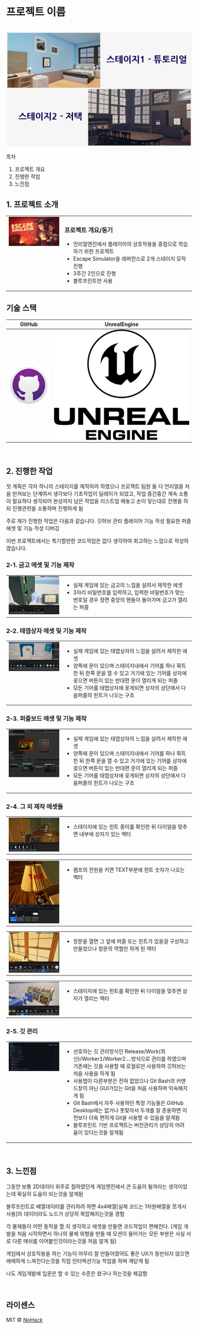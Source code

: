 <!-- #  Jekyll Theme - BlogFolio

A simple and easy to use blog and portfolio theme for Jekyll

##  Install
1. Clone or download `https://github.com/lamccloskey/jekyll-theme-blogfolio.git`
2. Enter folder `cd jekyll-theme-blogfolio/`
3. Start Jekyll Server `jekyll serve`
4. Enter url `localhost:4000/jekyll-theme-blogfolio/`

##  Demo
[https://lamccloskey.github.io/jekyll-theme-blogfolio/](https://lamccloskey.github.io/jekyll-theme-blogfolio/)


##  Preview
![alt text](blogfolio.gif "Blogfolio")

---
_Powered by [Jekyll](http://jekyllrb.com/) and styled using [Bulma](http://bulma.io/)_ -->


# 프로젝트 이름

<p align="center">
  <br>
  <img src="./images/common/Thumbnail.jpg">
  <br>
</p>

목차

1. 프로젝트 개요
2. 진행한 작업
3. 느낀점

## 1. 프로젝트 소개

<table>
  <tr>
    <td style="width: 30%; vertical-align: top;">
      <img src="./images/common/EscapeSimulatorImage.jpg" alt="Escape Simulator Thumbnail" style="width: 100%;">
    </td>
    <td style="width: 70%; vertical-align: top; text-align: left;">
      <h3>프로젝트 개요/동기</h3>
      <ul>
        <li>언리얼엔진에서 플레이어의 상호작용을 중점으로 학습하기 위한 프로젝트</li>
        <li>Escape Simulator을 레퍼런스로 2개 스테이지 모작 진행</li>
        <li>3주간 2인으로 진행</li>
        <li>블루프린트만 사용</li>
      </ul>
    </td>
  </tr>
</table>

## 기술 스택

|	GitHub	|UnrealEngine|
| :------: 	| 	:------: |
| ![github]	| 	![ue]	 |

<br>

## 2. 진행한 작업

첫 계획은 각자 하나의 스테이지를 제작하려 하였으나 프로젝트 팀원 둘 다 언리얼을 처음 만져보는 단계여서 생각보다 기초작업이 딜레이가 되었고, 작업 중간중간 계속 소통이 필요하다 생각되어 완성까지 남은 작업을 리스트업 해놓고 손이 닿는대로 진행을 하되 진행관련을 소통하며 진행하게 됨

주로 제가 진행한 작업은 다음과 같습니다.
깃허브 관리
플레이어 기능 작성
필요한 퍼즐 에셋 및 기능 작성
디버깅

이번 프로젝트에서는 특기할만한 코드작업은 없다 생각하여 회고하는 느낌으로 작성하였습니다.

### 2-1. 금고 에셋 및 기능 제작
<table>
  <tr>
    <td style="width: 30%; vertical-align: top;">
      <img src="./images/common/StrongBox.jpg" alt="StrongBox" style="width: 100%;">
    </td>
    <td style="width: 70%; vertical-align: top; text-align: left;">
      <ul>
        <li>실제 게임에 있는 금고의 느낌을 살려서 제작한 에셋</li>
        <li>3자리 비밀번호를 입력하고, 입력한 비밀번호가 맞는 번호일 경우 정면 중앙의 핸들이 돌아가며 금고가 열리는 퍼즐</li>
      </ul>
    </td>
  </tr>
</table>

### 2-2. 태엽상자 에셋 및 기능 제작
<table>
  <tr>
    <td style="width: 30%; vertical-align: top;">
      <img src="./images/common/GearBox.jpg" alt="GearBox" style="width: 100%;">
    </td>
    <td style="width: 70%; vertical-align: top; text-align: left;">
      <ul>
        <li>실제 게임에 있는 태엽상자의 느낌을 살려서 제작한  에셋</li>
        <li>양쪽에 문이 있으며 스테이지내에서 기어를 하나 획득한 뒤 한쪽 문을 열 수 있고 거기에 있는 기어를 상자에 꽂으면 버튼이 있는 반대편 문이 열리게 되는 퍼즐</li>
	<li>모든 기어를 태엽상자에 꽂게되면 상자의 상단에서 다음퍼즐의 힌트가 나오는 구조</li>
      </ul>
    </td>
  </tr>
</table>

### 2-3. 퍼즐보드 에셋 및 기능 제작
<table>
  <tr>
    <td style="width: 30%; vertical-align: top;">
      <img src="./images/common/PuzzleBoard.jpg" alt="PuzzleBoard" style="width: 100%;">
    </td>
    <td style="width: 70%; vertical-align: top; text-align: left;">
      <ul>
        <li>실제 게임에 있는 태엽상자의 느낌을 살려서 제작한  에셋</li>
        <li>양쪽에 문이 있으며 스테이지내에서 기어를 하나 획득한 뒤 한쪽 문을 열 수 있고 거기에 있는 기어를 상자에 꽂으면 버튼이 있는 반대편 문이 열리게 되는 퍼즐</li>
		<li>모든 기어를 태엽상자에 꽂게되면 상자의 상단에서 다음퍼즐의 힌트가 나오는 구조</li>
      </ul>
    </td>
  </tr>
</table>

### 2-4. 그 외 제작 에셋들
<table>
  <tr>
    <td style="width: 30%; vertical-align: top;">
      <img src="./images/common/Wardrobe.jpg" alt="Wardrobe" style="width: 100%;">
    </td>
    <td style="width: 70%; vertical-align: top; text-align: left;">
      <ul>
        <li>스테이지에 있는 힌트 종이를 확인한 뒤 다이얼을 맞추면 내부에 상자가 있는 액터</li>
      </ul>
    </td>
  </tr>
</table>
<table>
  <tr>
    <td style="width: 30%; vertical-align: top;">
      <img src="./images/common/Lamp.jpg" alt="Lamp" style="width: 100%;">
    </td>
    <td style="width: 70%; vertical-align: top; text-align: left;">
      <ul>
        <li>램프의 전원을 키면 TEXT부분에 힌트 숫자가 나오는 액터</li>
      </ul>
    </td>
  </tr>
</table>
<table>
  <tr>
    <td style="width: 30%; vertical-align: top;">
      <img src="./images/common/Window.jpg" alt="Window" style="width: 100%;">
    </td>
    <td style="width: 70%; vertical-align: top; text-align: left;">
      <ul>
        <li>창문을 열면 그 앞에 퍼즐 또는 힌트가 있을걸 구상하고 만들었으나 창문의 역할만 하게 된 액터</li>
      </ul>
    </td>
  </tr>
</table>
<table>
  <tr>
    <td style="width: 30%; vertical-align: top;">
      <img src="./images/common/LockedBox.jpg" alt="LockedBox" style="width: 100%;">
    </td>
    <td style="width: 70%; vertical-align: top; text-align: left;">
      <ul>
        <li>스테이지에 있는 힌트를 확인한 뒤 다이얼을 맞추면 상자가 열리는 액터</li>
      </ul>
    </td>
  </tr>
</table>

### 2-5. 깃 관리
<table>
  <tr>
    <td style="width: 30%; vertical-align: top;">
      <img src="./images/common/Git.jpg" alt="Git" style="width: 100%;">
    </td>
    <td style="width: 70%; vertical-align: top; text-align: left;">
      <ul>
        <li>선호하는 깃 관리방식인 Release/Work(최신)/Worker1/Worker2....방식으로 관리를 하였으며 기존에는 깃을 사용할 때 로컬로만 사용하여 깃허브는 처음 사용을 하게 됨</li>
        <li>사용법이 다른부분은 전혀 없었으나 Git Bash의 커맨드창이 아닌 GUI가있는 Git을 처음 사용하며 익숙해지게 됨</li>
		<li>Git Bash에서 자주 사용하던 특정 기능들은 GitHub Desktop에는 없거나 못찾아서 두개를 잘 혼용하면 이전보다 더욱 편하게 Git을 사용할 수 있음을 알게됨</li>
		<li>블루프린트 기반 프로젝트는 버전관리가 상당히 어려움이 있다는것을 알게됨</li>
      </ul>
    </td>
  </tr>
</table>

<br>

## 3. 느낀점

그동안 보통 2D데이터 위주로 접하였던게 게임엔진에서 큰 도움이 될까라는 생각이었는데 확실히 도움이 되는것을 알게됨

블루프린트로 배열데이터를 관리하려 하면 4x4배열[실제 코드는 1차원배열을 쪼개서 사용]의 데이터라도 노드가 상당히 복잡해지는것을 경험

각 물체들이 어떤 동작을 할 지 생각하고 에셋을 만들면 코드작업이 편해진다. (게임 개발을 처음 시작하면서 하나의 물체 외형을 만들 때 모션이 들어가는 모든 부분은 사실 서로 다른 매쉬를 이어붙인것이라는것을 처음 알게 됨)

게임에서 상호작용을 하는 기능이 아무리 잘 만들어졌어도 좋은 UX가 동반되지 않으면 애매하게 느껴진다는것을 직접 인터렉션기능 작업을 하며 깨닫게 됨

나도 게임개발에 입문은 할 수 있는 수준은 왔구나 하는것을 체감함

<p align="justify">

</p>

<br>

## 라이센스

MIT &copy; [NoHack](mailto:lbjp114@gmail.com)

<!-- Stack Icon Refernces -->

[git]: /images/stack/Git.svg
[github]: /images/stack/GithubDesktop.svg
[ue]: /images/stack/UnrealEngine.svg

